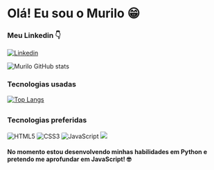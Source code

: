 # Olá! Eu sou o Murilo 😁

### Meu Linkedin 👇
[![Linkedin](https://img.shields.io/badge/LinkedIn-0077B5?style=for-the-badge&logo=linkedin&logoColor=white)](https://www.linkedin.com/in/murilo-nepomuceno-829912235/)



![Murilo GitHub stats](https://github-readme-stats.vercel.app/api?username=Murilo-Nep0muceno&show_icons=true&theme=dracula)

### Tecnologias usadas
[![Top Langs](https://github-readme-stats.vercel.app/api/top-langs/?username=Murilo-Nep0muceno&layout=compact)](https://github.com/Murilo-Nep0muceno/github-readme-stats)

##

### Tecnologias preferidas
<div style="display: inline-block">
    <img src="https://img.shields.io/badge/HTML5-E34F26?style=for-the-badge&logo=html5&logoColor=white" alt="HTML5" style="border-radius: 3px" />
    <img src="https://img.shields.io/badge/CSS3-1572B6?style=for-the-badge&logo=css3&logoColor=white" alt="CSS3" style="border-radius: 3px" />
    <img src="https://img.shields.io/badge/JavaScript-F7DF1E?style=for-the-badge&logo=javascript&logoColor=black" alt="JavaScript" style="border-radius: 3px" />
    <img src="https://img.shields.io/badge/Python-14354C?style=for-the-badge&logo=python&logoColor=white" />
</div>

<br>

#### No momento estou desenvolvendo minhas habilidades em Python e pretendo me aprofundar em JavaScript! 🤓
